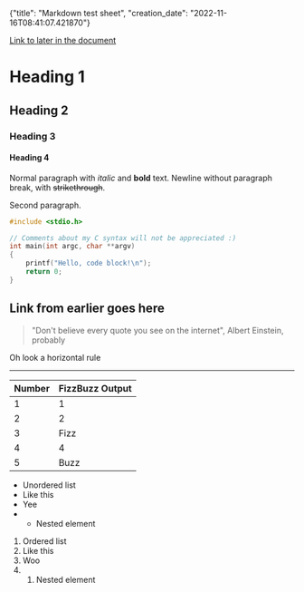 {"title": "Markdown test sheet", "creation_date": "2022-11-16T08:41:07.421870"}

[Link to later in the document](#link-here)


# Heading 1

## Heading 2

### Heading 3

#### Heading 4

Normal paragraph with *italic* and **bold** text.
Newline without paragraph break, with ~~strikethrough~~.

Second paragraph.

```c
#include <stdio.h>

// Comments about my C syntax will not be appreciated :)
int main(int argc, char **argv)
{
    printf("Hello, code block!\n");
    return 0;
}
```

<h2 id="link-here">Link from earlier goes here</h3>

> "Don't believe every quote you see on the internet", Albert Einstein, probably

Oh look a horizontal rule

---


| Number | FizzBuzz Output |
|--------|-----------------|
| 1      | 1               |
| 2      | 2               |
| 3      | Fizz            |
| 4      | 4               |
| 5      | Buzz            |

- Unordered list
- Like this
- Yee
- - Nested element

1. Ordered list
2. Like this
3. Woo
4. 1. Nested element
